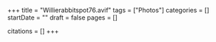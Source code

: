 +++
title = "Willierabbitspot76.avif"
tags = ["Photos"]
categories = []
startDate = ""
draft = false
pages = []

citations = []
+++
